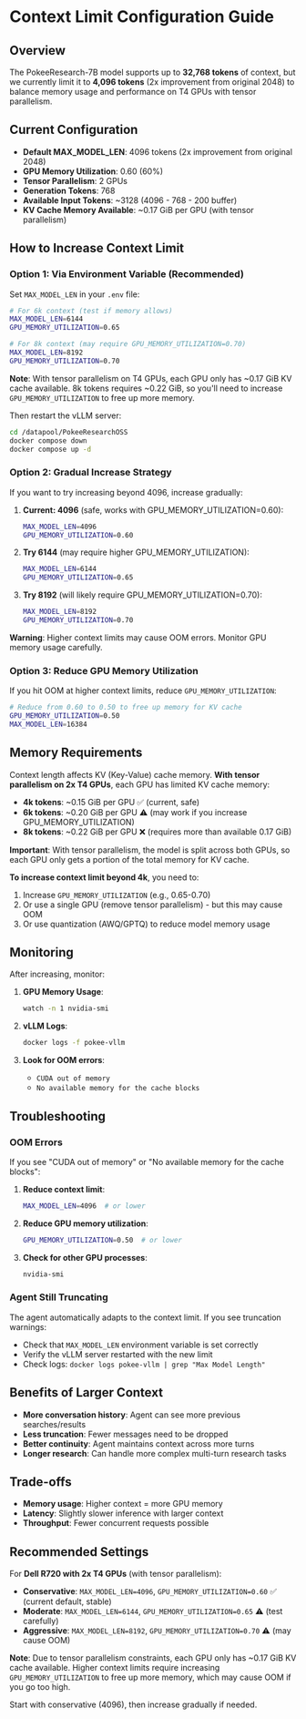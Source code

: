 # Context Limit Configuration Guide

## Overview

The PokeeResearch-7B model supports up to **32,768 tokens** of context, but we currently limit it to **4,096 tokens** (2x improvement from original 2048) to balance memory usage and performance on T4 GPUs with tensor parallelism.

## Current Configuration

- **Default MAX_MODEL_LEN**: 4096 tokens (2x improvement from original 2048)
- **GPU Memory Utilization**: 0.60 (60%)
- **Tensor Parallelism**: 2 GPUs
- **Generation Tokens**: 768
- **Available Input Tokens**: ~3128 (4096 - 768 - 200 buffer)
- **KV Cache Memory Available**: ~0.17 GiB per GPU (with tensor parallelism)

## How to Increase Context Limit

### Option 1: Via Environment Variable (Recommended)

Set `MAX_MODEL_LEN` in your `.env` file:

```bash
# For 6k context (test if memory allows)
MAX_MODEL_LEN=6144
GPU_MEMORY_UTILIZATION=0.65

# For 8k context (may require GPU_MEMORY_UTILIZATION=0.70)
MAX_MODEL_LEN=8192
GPU_MEMORY_UTILIZATION=0.70
```

**Note**: With tensor parallelism on T4 GPUs, each GPU only has ~0.17 GiB KV cache available. 8k tokens requires ~0.22 GiB, so you'll need to increase `GPU_MEMORY_UTILIZATION` to free up more memory.

Then restart the vLLM server:

```bash
cd /datapool/PokeeResearchOSS
docker compose down
docker compose up -d
```

### Option 2: Gradual Increase Strategy

If you want to try increasing beyond 4096, increase gradually:

1. **Current: 4096** (safe, works with GPU_MEMORY_UTILIZATION=0.60):
   ```bash
   MAX_MODEL_LEN=4096
   GPU_MEMORY_UTILIZATION=0.60
   ```

2. **Try 6144** (may require higher GPU_MEMORY_UTILIZATION):
   ```bash
   MAX_MODEL_LEN=6144
   GPU_MEMORY_UTILIZATION=0.65
   ```

3. **Try 8192** (will likely require GPU_MEMORY_UTILIZATION=0.70):
   ```bash
   MAX_MODEL_LEN=8192
   GPU_MEMORY_UTILIZATION=0.70
   ```

**Warning**: Higher context limits may cause OOM errors. Monitor GPU memory usage carefully.

### Option 3: Reduce GPU Memory Utilization

If you hit OOM at higher context limits, reduce `GPU_MEMORY_UTILIZATION`:

```bash
# Reduce from 0.60 to 0.50 to free up memory for KV cache
GPU_MEMORY_UTILIZATION=0.50
MAX_MODEL_LEN=16384
```

## Memory Requirements

Context length affects KV (Key-Value) cache memory. **With tensor parallelism on 2x T4 GPUs**, each GPU has limited KV cache memory:

- **4k tokens**: ~0.15 GiB per GPU ✅ (current, safe)
- **6k tokens**: ~0.20 GiB per GPU ⚠️ (may work if you increase GPU_MEMORY_UTILIZATION)
- **8k tokens**: ~0.22 GiB per GPU ❌ (requires more than available 0.17 GiB)

**Important**: With tensor parallelism, the model is split across both GPUs, so each GPU only gets a portion of the total memory for KV cache.

**To increase context limit beyond 4k**, you need to:
1. Increase `GPU_MEMORY_UTILIZATION` (e.g., 0.65-0.70)
2. Or use a single GPU (remove tensor parallelism) - but this may cause OOM
3. Or use quantization (AWQ/GPTQ) to reduce model memory usage

## Monitoring

After increasing, monitor:

1. **GPU Memory Usage**:
   ```bash
   watch -n 1 nvidia-smi
   ```

2. **vLLM Logs**:
   ```bash
   docker logs -f pokee-vllm
   ```

3. **Look for OOM errors**:
   - `CUDA out of memory`
   - `No available memory for the cache blocks`

## Troubleshooting

### OOM Errors

If you see "CUDA out of memory" or "No available memory for the cache blocks":

1. **Reduce context limit**:
   ```bash
   MAX_MODEL_LEN=4096  # or lower
   ```

2. **Reduce GPU memory utilization**:
   ```bash
   GPU_MEMORY_UTILIZATION=0.50  # or lower
   ```

3. **Check for other GPU processes**:
   ```bash
   nvidia-smi
   ```

### Agent Still Truncating

The agent automatically adapts to the context limit. If you see truncation warnings:

- Check that `MAX_MODEL_LEN` environment variable is set correctly
- Verify the vLLM server restarted with the new limit
- Check logs: `docker logs pokee-vllm | grep "Max Model Length"`

## Benefits of Larger Context

- **More conversation history**: Agent can see more previous searches/results
- **Less truncation**: Fewer messages need to be dropped
- **Better continuity**: Agent maintains context across more turns
- **Longer research**: Can handle more complex multi-turn research tasks

## Trade-offs

- **Memory usage**: Higher context = more GPU memory
- **Latency**: Slightly slower inference with larger context
- **Throughput**: Fewer concurrent requests possible

## Recommended Settings

For **Dell R720 with 2x T4 GPUs** (with tensor parallelism):

- **Conservative**: `MAX_MODEL_LEN=4096`, `GPU_MEMORY_UTILIZATION=0.60` ✅ (current default, stable)
- **Moderate**: `MAX_MODEL_LEN=6144`, `GPU_MEMORY_UTILIZATION=0.65` ⚠️ (test carefully)
- **Aggressive**: `MAX_MODEL_LEN=8192`, `GPU_MEMORY_UTILIZATION=0.70` ⚠️ (may cause OOM)

**Note**: Due to tensor parallelism constraints, each GPU only has ~0.17 GiB KV cache available. Higher context limits require increasing `GPU_MEMORY_UTILIZATION` to free up more memory, which may cause OOM if you go too high.

Start with conservative (4096), then increase gradually if needed.

